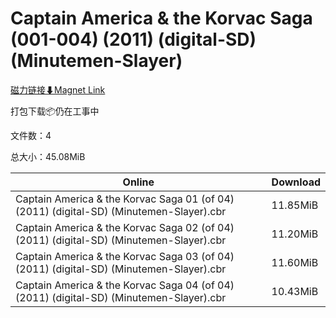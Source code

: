 # Captain America & the Korvac Saga (001-004) (2011) (digital-SD) (Minutemen-Slayer)

[磁力链接⬇Magnet Link](magnet:?xt=urn:btih:8996f175054a7adb3c0248ff5fdd478cc450178c&dn=Captain%20America%20%26%20the%20Korvac%20Saga%20%28001-004%29%20%282011%29%20%28digital-SD%29%20%28Minutemen-Slayer%29)

打包下载📦仍在工事中

文件数：4

总大小：45.08MiB

Online | Download
--- | ---
Captain America & the Korvac Saga 01 (of 04) (2011) (digital-SD) (Minutemen-Slayer).cbr | 11.85MiB
Captain America & the Korvac Saga 02 (of 04) (2011) (digital-SD) (Minutemen-Slayer).cbr | 11.20MiB
Captain America & the Korvac Saga 03 (of 04) (2011) (digital-SD) (Minutemen-Slayer).cbr | 11.60MiB
Captain America & the Korvac Saga 04 (of 04) (2011) (digital-SD) (Minutemen-Slayer).cbr | 10.43MiB